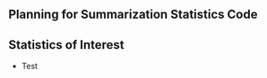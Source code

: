 Planning for Summarization Statistics Code
------------------------------------------
## Statistics of Interest
 - Test
